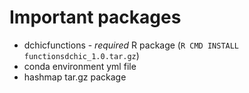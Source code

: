 # Important packages
- dchicfunctions - *required* R package (`R CMD INSTALL functionsdchic_1.0.tar.gz`)
- conda environment yml file
- hashmap tar.gz package
